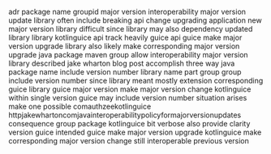adr package name groupid major version interoperability major version update library often include breaking api change upgrading application new major version library difficult since library may also dependency updated library library kotlinguice api track heavily guice api guice make major version upgrade library also likely make corresponding major version upgrade java package maven group allow interoperability major version library described jake wharton blog post accomplish three way java package name include version number library name part group group include version number since library meant mostly extension corresponding guice library guice major version make major version change kotlinguice within single version guice may include version number situation arises make one possible comauthzeekotlinguice httpjakewhartoncomjavainteroperabilitypolicyformajorversionupdates consequence group package kotlinguice bit verbose also provide clarity version guice intended guice make major version upgrade kotlinguice make corresponding major version change still interoperable previous version